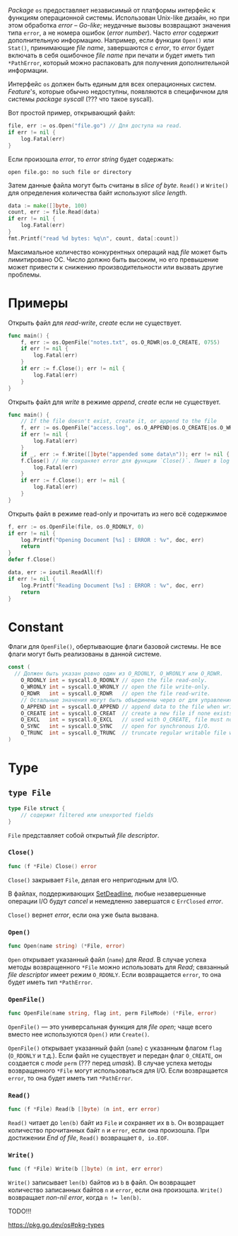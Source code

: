 *Package* `os` предоставляет независимый от платформы интерфейс к функциям операционной системы. Использован Unix-like дизайн, но при этом обработка *error* – *Go-like*; неудачные вызовы возвращают значения типа `error`, а не номера ошибок (*error number*). Часто *error* содержит дополнительную информацию. Например, если функции `Open()` или `Stat()`, принимающие *file name*, завершаются с *error*, то *error* будет включать в себя ошибочное *file name* при печати и будет иметь тип `*PathError`, который можно распаковать для получения дополнительной информации.

Интерфейс `os` должен быть единым для всех операционных систем. *Feature*'s, которые обычно недоступны, появляются в специфичном для системы *package syscall* (??? что такое syscall).

Вот простой пример, открывающий файл:

```go
file, err := os.Open("file.go") // Для доступа на read.
if err != nil {
	log.Fatal(err)
}
```

Если произошла *error*, то *error string* будет содержать:

```
open file.go: no such file or directory
```

Затем данные файла могут быть считаны в *slice of byte*. `Read()` и `Write()` для определения количества байт используют *slice length*.

```go
data := make([]byte, 100)
count, err := file.Read(data)
if err != nil {
	log.Fatal(err)
}
fmt.Printf("read %d bytes: %q\n", count, data[:count])
```

Максимальное количество конкурентных операций над *file* может быть лимитировано ОС. Число должно быть высоким, но его превышение может привести к снижению производительности или вызвать другие проблемы.

# Примеры

Открыть файл для *read-write*, *create* если не существует.

```go
func main() {
	f, err := os.OpenFile("notes.txt", os.O_RDWR|os.O_CREATE, 0755)
	if err != nil {
		log.Fatal(err)
	}
	if err := f.Close(); err != nil {
		log.Fatal(err)
	}
}
```

Открыть файл для *write* в режиме *append*, *create* если не существует.

```go
func main() {
	// If the file doesn't exist, create it, or append to the file
	f, err := os.OpenFile("access.log", os.O_APPEND|os.O_CREATE|os.O_WRONLY, 0644)
	if err != nil {
		log.Fatal(err)
	}
	if _, err := f.Write([]byte("appended some data\n")); err != nil {
    f.Close() // Не сохраняет error для функции `Close()`. Пишет в log ошибку для `Write()`
		log.Fatal(err)
	}
	if err := f.Close(); err != nil {
		log.Fatal(err)
	}
}
```

Открыть файл в режиме read-only и прочитать из него всё содержимое



```go
f, err := os.OpenFile(file, os.O_RDONLY, 0)
if err != nil {
	log.Printf("Opening Document [%s] : ERROR : %v", doc, err)
	return
}
defer f.Close()

data, err := ioutil.ReadAll(f)
if err != nil {
	log.Printf("Reading Document [%s] : ERROR : %v", doc, err)
	return
}
```



# Constant

Флаги для `OpenFile()`, обертывающие флаги базовой системы. Не все флаги могут быть реализованы в данной системе.

```go
const (
  // Должен быть указан ровно один из O_RDONLY, O_WRONLY или O_RDWR. 
	O_RDONLY int = syscall.O_RDONLY // open the file read-only.
	O_WRONLY int = syscall.O_WRONLY // open the file write-only.
	O_RDWR   int = syscall.O_RDWR   // open the file read-write.
	// Остальные значения могут быть объединены через or для управления поведением
	O_APPEND int = syscall.O_APPEND // append data to the file when writing.
	O_CREATE int = syscall.O_CREAT  // create a new file if none exists.
	O_EXCL   int = syscall.O_EXCL   // used with O_CREATE, file must not exist.
	O_SYNC   int = syscall.O_SYNC   // open for synchronous I/O.
	O_TRUNC  int = syscall.O_TRUNC  // truncate regular writable file when opened.
)

```

# Type

## `type File`

```go
type File struct {
	// содержит filtered или unexported fields
}
```

`File` представляет собой открытый *file descriptor*.

### `Close()`

```go
func (f *File) Close() error
```

`Close()` закрывает `File`, делая его непригодным для I/O. 

В файлах, поддерживающих [SetDeadline](https://pkg.go.dev/os#File.SetDeadline), любые незавершенные операции I/O будут *cancel* и немедленно завершатся с `ErrClosed` *error*.

`Close()` вернет *error*, если она уже была вызвана.





### `Open()`

```go
func Open(name string) (*File, error)
```

`Open` открывает указанный файл (`name`) для *Read*. В случае успеха методы возвращенного `*File` можно использовать для *Read*; связанный *file descriptor* имеет режим `O_RDONLY`. Если возвращается `error`, то она будет иметь тип `*PathError`.

### `OpenFile()`

```go
func OpenFile(name string, flag int, perm FileMode) (*File, error)
```

`OpenFile()` — это универсальная функция для *file open*; чаще всего вместо нее используются `Open()` или `Create()`. 

`OpenFile()` открывает указанный файл (`name`) с указанным флагом `flag` (`O_RDONLY` и т.д.). Если файл не существует и передан флаг `O_CREATE`, он создается с *mode* `perm` (??? перед *umask*). В случае успеха методы возвращенного `*File` могут использоваться для I/O. Если возвращается `error`, то она будет иметь тип `*PathError`.



### `Read()`

```go
func (f *File) Read(b []byte) (n int, err error)
```

`Read()` читает до `len(b)` байт из `File` и сохраняет их в `b`. Он возвращает количество прочитанных байт `n` и `error`, если она произошла. При достижении *End of file*, `Read()` возвращает `0, io.EOF`.



### `Write()`

```go
func (f *File) Write(b []byte) (n int, err error)
```

`Write()` записывает `len(b)` байтов из `b` в файл. Он возвращает количество записанных байтов `n` и `error`, если она произошла. `Write()` возвращает *non-nil error*, когда `n != len(b)`.







TODO!!!

https://pkg.go.dev/os#pkg-types







